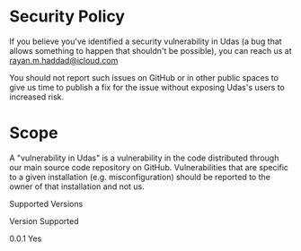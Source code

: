 # Security Policy

If you believe you've identified a security vulnerability in Udas (a bug that allows something to happen that shouldn't be possible), you can reach us at rayan.m.haddad@icloud.com

You should not report such issues on GitHub or in other public spaces to give us time to publish a fix for the issue without exposing Udas's users to increased risk.

# Scope

A "vulnerability in Udas" is a vulnerability in the code distributed through our main source code repository on GitHub. Vulnerabilities that are specific to a given installation (e.g. misconfiguration) should be reported to the owner of that installation and not us.

Supported Versions

Version	Supported

0.0.1 Yes
